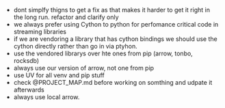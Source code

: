 - dont simplfy thigns to get a fix as that makes it harder to get it right in the long run. refactor and clarify only
- we always prefer using Cython to python for perfomance critical code in streaming libraries
- if  we are vendoring a library that has cython bindings we should use the cython directly rather than go in via ptyhon.
- use the vendored librarys over hte ones from pip (arrow, tonbo, rocksdb)
- always use our version of arrow, not one from pip
- use UV for all venv and pip stuff
- check @PROJECT_MAP.md  before working on somthing and udpate it afterwards
- always use local arrow.